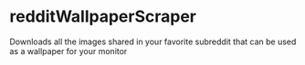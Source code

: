 # redditWallpaperScraper
Downloads all the images  shared in your favorite subreddit that can be used as a wallpaper for your monitor
